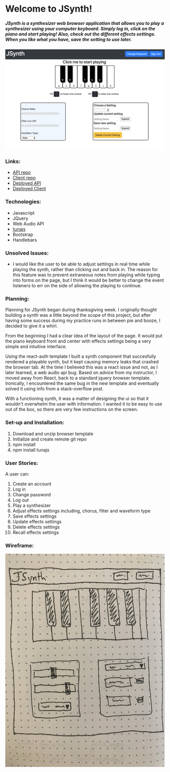# Welcome to JSynth!

##### JSynth is a synthesizer web browser application that allows you to play a synthesizer using your computer keyboard. Simply log in, click on the piano and start playing! Also, check out the different effects settings. When you like what you have, save the setting to use later.

![JSynth Screenshot](./public/jsynth-screenshot.png "JSynth Screenshot")

### Links:
* [API repo](https://github.com/j-gottlieb/jsynth-api)
* [Client repo](https://github.com/j-gottlieb/jsynth-jquery-client)
* [Deployed API](https://jsynth-api.herokuapp.com/)
* [Deployed Client](https://j-gottlieb.github.io/jsynth-jquery-client/)

### Technologies:

* Javascript
* JQuery
* Web Audio API
* [tunajs](https://www.npmjs.com/package/tunajs)
* Bootstrap
* Handlebars

### Unsolved Issues:

* I would like the user to be able to adjust settings in real time while playing the synth, rather than clicking out and back in. The reason for this feature was to prevent extraneous notes from playing while typing into forms on the page, but I think it would be better to change the event listeners to err on the side of allowing the playing to continue.

### Planning:

Planning for JSynth began during thanksgiving week. I originally thought building a synth was a little beyond the scope of this project, but after having some success during my practice runs in between pie and booze, I decided to give it a whirl.

From the beginning I had a clear idea of the layout of the page. It would put the piano keyboard front and center with effects settings being a very simple and intuitive interface.

Using the react-auth template I built a synth component that succesfully rendered a playable synth, but it kept causing memory leaks that crashed the browser tab. At the time I believed this was a react issue and not, as I later learned, a web audio api bug. Based on advice from my instructor, I moved away from React, back to a standard jquery browser template. Ironically, I encountered the same bug in the new template and eventually solved it using info from a stack-overflow post.

With a functioning synth, it was a matter of designing the ui so that it wouldn't overwhelm the user with information. I wanted it to be easy to use out of the box, so there are very few instructions on the screen.

### Set-up and Installation:

1. Download and unzip browser template
2. Initialize and create remote git repo
3. npm install
4. npm install tunajs

### User Stories:
A user can:
1. Create an account
2. Log in
3. Change password
4. Log out
5. Play a synthesizer
6. Adjust effects settings including, chorus, filter and waveform type
7. Save effects settings
8. Update effects settings
9. Delete effects settings
10. Recall effects settings

### Wireframe:
![Wireframe](./public/wireframe.JPG "Wireframe")
